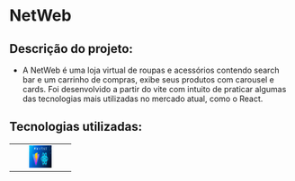 # NetWeb
## Descrição do projeto:
- A NetWeb é uma loja virtual de roupas e acessórios contendo search bar e um carrinho de compras, exibe seus produtos com carousel e cards. Foi desenvolvido a partir do vite com intuito de praticar algumas das tecnologias mais utilizadas no mercado atual, como o React.
## Tecnologias utilizadas:
<table>
  <tr>
    <td align="center" width="96">
      <img src="./images/vite-react.jpg" alt="icon" width="40" height="40" style="max-width: 100%;">
    </td>
  </tr>
</table>


